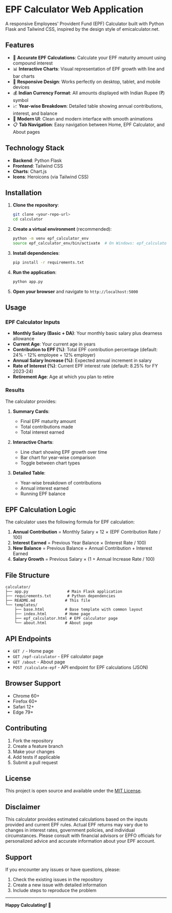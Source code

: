 # EPF Calculator Web Application

A responsive Employees' Provident Fund (EPF) Calculator built with Python Flask and Tailwind CSS, inspired by the design style of emicalculator.net.

## Features

- 🧮 **Accurate EPF Calculations**: Calculate your EPF maturity amount using compound interest
- 📊 **Interactive Charts**: Visual representation of EPF growth with line and bar charts
- 📱 **Responsive Design**: Works perfectly on desktop, tablet, and mobile devices
- 💰 **Indian Currency Format**: All amounts displayed with Indian Rupee (₹) symbol
- 📈 **Year-wise Breakdown**: Detailed table showing annual contributions, interest, and balance
- 🎨 **Modern UI**: Clean and modern interface with smooth animations
- 📋 **Tab Navigation**: Easy navigation between Home, EPF Calculator, and About pages

## Technology Stack

- **Backend**: Python Flask
- **Frontend**: Tailwind CSS
- **Charts**: Chart.js
- **Icons**: Heroicons (via Tailwind CSS)

## Installation

1. **Clone the repository**:
   ```bash
   git clone <your-repo-url>
   cd calculator
   ```

2. **Create a virtual environment** (recommended):
   ```bash
   python -m venv epf_calculator_env
   source epf_calculator_env/bin/activate  # On Windows: epf_calculator_env\Scripts\activate
   ```

3. **Install dependencies**:
   ```bash
   pip install -r requirements.txt
   ```

4. **Run the application**:
   ```bash
   python app.py
   ```

5. **Open your browser** and navigate to `http://localhost:5000`

## Usage

### EPF Calculator Inputs

- **Monthly Salary (Basic + DA)**: Your monthly basic salary plus dearness allowance
- **Current Age**: Your current age in years
- **Contribution to EPF (%)**: Total EPF contribution percentage (default: 24% - 12% employee + 12% employer)
- **Annual Salary Increase (%)**: Expected annual increment in salary
- **Rate of Interest (%)**: Current EPF interest rate (default: 8.25% for FY 2023-24)
- **Retirement Age**: Age at which you plan to retire

### Results

The calculator provides:

1. **Summary Cards**:
   - Final EPF maturity amount
   - Total contributions made
   - Total interest earned

2. **Interactive Charts**:
   - Line chart showing EPF growth over time
   - Bar chart for year-wise comparison
   - Toggle between chart types

3. **Detailed Table**:
   - Year-wise breakdown of contributions
   - Annual interest earned
   - Running EPF balance

## EPF Calculation Logic

The calculator uses the following formula for EPF calculation:

1. **Annual Contribution** = Monthly Salary × 12 × (EPF Contribution Rate / 100)
2. **Interest Earned** = Previous Year Balance × (Interest Rate / 100)
3. **New Balance** = Previous Balance + Annual Contribution + Interest Earned
4. **Salary Growth** = Previous Salary × (1 + Annual Increase Rate / 100)

## File Structure

```
calculator/
├── app.py                 # Main Flask application
├── requirements.txt       # Python dependencies
├── README.md             # This file
└── templates/
    ├── base.html         # Base template with common layout
    ├── index.html        # Home page
    ├── epf_calculator.html # EPF calculator page
    └── about.html        # About page
```

## API Endpoints

- `GET /` - Home page
- `GET /epf-calculator` - EPF calculator page
- `GET /about` - About page
- `POST /calculate-epf` - API endpoint for EPF calculations (JSON)

## Browser Support

- Chrome 60+
- Firefox 60+
- Safari 12+
- Edge 79+

## Contributing

1. Fork the repository
2. Create a feature branch
3. Make your changes
4. Add tests if applicable
5. Submit a pull request

## License

This project is open source and available under the [MIT License](LICENSE).

## Disclaimer

This calculator provides estimated calculations based on the inputs provided and current EPF rules. Actual EPF returns may vary due to changes in interest rates, government policies, and individual circumstances. Please consult with financial advisors or EPFO officials for personalized advice and accurate information about your EPF account.

## Support

If you encounter any issues or have questions, please:

1. Check the existing issues in the repository
2. Create a new issue with detailed information
3. Include steps to reproduce the problem

---

**Happy Calculating! 🎯** 